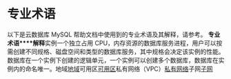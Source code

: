 # 专业术语

以下是云数据库 MySQL 帮助文档中使用到的专业术语及其解释，请参考。
**专业术语****解释**实例一个独立占用 CPU，内存资源的数据库服务进程，用户可以按需创建不同规格、磁盘空间和类型的数据库服务，其中规格会决定该实例的性能。数据库在一个实例下创建的逻辑单元，一个实例可以创建多个数据库，数据库在实例内的命名唯一。地域[地域](https://www.jdcloud.com/help/detail/1844/isCatalog/1)可用区[可用区](https://www.jdcloud.com/help/detail/1844/isCatalog/1)私有网络（VPC）[私有网络](https://www.jdcloud.com/help/detail/286/isCatalog/0)子网[子网](https://www.jdcloud.com/help/detail/1510/isCatalog/1)